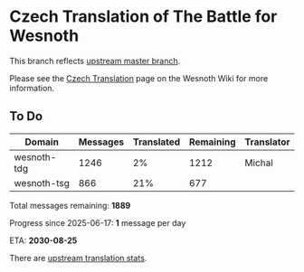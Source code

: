 # Czech Translation of The Battle for Wesnoth

This branch reflects [upstream master branch](https://github.com/wesnoth/wesnoth/tree/master).

Please see the [Czech Translation](https://wiki.wesnoth.org/CzechTranslation) page on the Wesnoth Wiki for more information.

## To Do

Domain | Messages | Translated | Remaining | Translator
------ | -------- | ---------- | --------- | ----------
wesnoth-tdg | 1246 | 2% | 1212 | Michal
wesnoth-tsg | 866 | 21% | 677 |

Total messages remaining: **1889**

Progress since 2025-06-17: **1** message per day

ETA: **2030-08-25**

There are [upstream translation stats](https://www.wesnoth.org/gettext/?view=langs&version=master&lang=cs).
